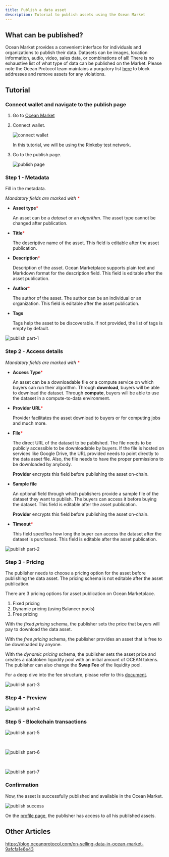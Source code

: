 ```yaml
---
title: Publish a data asset 
description: Tutorial to publish assets using the Ocean Market
---
```


## What can be published?

Ocean Market provides a convenient interface for individuals and organizations to publish their data. Datasets can be images, location information, audio, video, sales data, or combinations of all! There is no exhaustive list of what type of data can be published on the Market. Please note the Ocean Protocol team maintains a purgatory list [here](https://github.com/oceanprotocol/list-purgatory) to block addresses and remove assets for any violations.

## Tutorial

### Connect wallet and navigate to the publish page

1. Go to <a href="https://v4.market.oceanprotocol.com " target="_blank">Ocean Market</a>

2. Connect wallet.

   ![connect wallet](images/marketplace/connect-wallet.png 'Connect wallet')

   In this tutorial, we will be using the Rinkeby test network.

3. Go to the publish page.

   ![publish page](images/marketplace/publish.png 'Publish page')

### Step 1 - Metadata

Fill in the metadata.

_Mandatory fields are marked with <span style="color: red;">\*</span>_

- **Asset type**<span style="color: red;">\*</span>

  An asset can be a _dataset_ or an _algorithm_. The asset type cannot be changed after publication.

- **Title**<span style="color: red;">\*</span>

  The descriptive name of the asset. This field is editable after the asset publication.

- **Description**<span style="color: red;">\*</span>

  Description of the asset. Ocean Marketplace supports plain text and Markdown format for the description field. This field is editable after the asset publication.

- **Author**<span style="color: red;">\*</span>

  The author of the asset. The author can be an individual or an organization. This field is editable after the asset publication.

- **Tags**

  Tags help the asset to be discoverable. If not provided, the list of tags is empty by default.

![publish part-1](images/marketplace/publish-1.png 'Asset metadata')

### Step 2 - Access details

_Mandatory fields are marked with <span style="color: red;">\*</span>_

- **Access Type**<span style="color: red;">\*</span>

  An asset can be a downloadable file or a compute service on which buyers can run their algorithm. Through **download**, buyers will be able to download the dataset. Through **compute**, buyers will be able to use the dataset in a compute-to-data environment.

- **Provider URL**<span style="color: red;">\*</span>

  Provider facilitates the asset download to buyers or for computing jobs and much more.

- **File**<span style="color: red;">\*</span>

  The direct URL of the dataset to be published. The file needs to be publicly accessible to be downloadable by buyers. If the file is hosted on services like Google Drive, the URL provided needs to point directly to the data asset file. Also, the file needs to have the proper permissions to be downloaded by anybody. 
  
  **Provider** encrypts this field before publishing the asset on-chain. 

- **Sample file**

  An optional field through which publishers provide a sample file of the dataset they want to publish. The buyers can access it before buying the dataset. This field is editable after the asset publication.

  **Provider** encrypts this field before publishing the asset on-chain.

- **Timeout**<span style="color: red;">\*</span>

  This field specifies how long the buyer can access the dataset after the dataset is purchased. This field is editable after the asset publication.

![publish part-2](images/marketplace/publish-2.png 'Access details')

### Step 3 - Pricing

The publisher needs to choose a pricing option for the asset before publishing the data asset. The pricing schema is not editable after the asset publication.

There are 3 pricing options for asset publication on Ocean Marketplace.

1. Fixed pricing
2. Dynamic pricing (using Balancer pools)
3. Free pricing

With the _fixed pricing_ schema, the publisher sets the price that buyers will pay to download the data asset.

With the _free pricing_ schema, the publisher provides an asset that is free to be downloaded by anyone.

With the _dynamic pricing_ schema, the publisher sets the asset price and creates a datatoken liquidity pool with an initial amount of OCEAN tokens.
The publisher can also change the **Swap Fee** of the liquidity pool.

For a deep dive into the fee structure, please refer to this [document](https://docs.oceanprotocol.com/tutorials/marketplace-fees/).

![publish part-3](images/marketplace/publish-3.png 'Dynamic pricing')

### Step 4 - Preview

![publish part-4](images/marketplace/publish-4.png 'Preview')

### Step 5 - Blockchain transactions

![publish part-5](images/marketplace/publish-5.png 'Transaction 1 - Allow access to Ocean tokens')

<br />

![publish part-6](images/marketplace/publish-6.png 'Transaction 2 - Deploy data NFT and datatoken')

<br />

![publish part-7](images/marketplace/publish-7.png 'Transaction 3 - Publish DDO')

### Confirmation

Now, the asset is successfully published and available in the Ocean Market.

![publish success](images/marketplace/publish-8.png 'Successful publish')

On the [profile page](https://v4.market.oceanprotocol.com/profile), the publisher has access to all his published assets.

## Other Articles

https://blog.oceanprotocol.com/on-selling-data-in-ocean-market-9afcfa1e6e43
